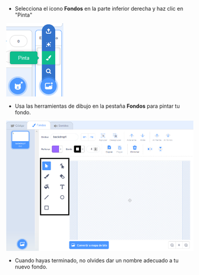 + Selecciona el icono **Fondos** en la parte inferior derecha y haz clic en "Pinta"

![pinta un nuevo fondo](images/paint_backdrop_icon.png)

+ Usa las herramientas de dibujo en la pestaña **Fondos** para pintar tu fondo.

![herramientas de dibujo](images/paint_tools_annotated.png)

+ Cuando hayas terminado, no olvides dar un nombre adecuado a tu nuevo fondo.